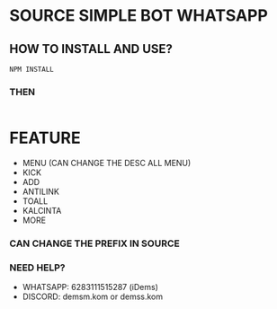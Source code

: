 # SOURCE SIMPLE BOT WHATSAPP
## HOW TO INSTALL AND USE?
```
NPM INSTALL 
```
### THEN
```NODE INDEX.JS 
```

# FEATURE
- MENU (CAN CHANGE THE DESC ALL MENU)
- KICK
- ADD
- ANTILINK
- TOALL
- KALCINTA
- MORE
### CAN CHANGE THE PREFIX IN SOURCE


### NEED HELP?
- WHATSAPP: 6283111515287 (iDems)
- DISCORD: demsm.kom or demss.kom
